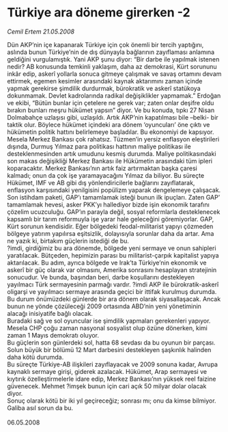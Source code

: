 # Türkiye ara döneme girerken -2

*Cemil Ertem 21.05.2008*

<div class="taraf_structure_2col_1zq">
<div class="margen_n">



 <p>Dün AKP’nin içe kapanarak Türkiye için çok önemli bir tercih yaptığını, aslında bunun Türkiye’nin de dış dünyayla bağlarının zayıflaması anlamına geldiğini vurgulamıştık. Yani AKP şunu diyor: “Bir darbe ile yapılmak istenen nedir? AB konusunda temkinli yaklaşım, daha az demokrasi, Kürt sorununu inkâr edip, askerî yollarla sonuca gitmeye çalışmak ve savaş ortamını devam ettirmek, egemen kesimler arasındaki kaynak aktarımını zaman içinde yapmak gerekirse şimdilik durdurmak, bürokratik ve askerî statükoya dokunmamak. Devlet kadrolarında radikal değişiklikler yapmamak.” Erdoğan ve ekibi, “Bütün bunlar için çetelere ne gerek var; zaten onlar deşifre oldu bırakın bunları meşru hükümet yapsın” diyor. Ve bu konuda, tıpkı 27 Nisan Dolmabahçe uzlaşısı gibi, uzlaşıldı. Artık AKP’nin kapatılması bile –belki- bir taktik olur. Böylece hükümet içindeki ara dönem ‘oyuncuları’ öne çıktı ve hükümetin politik hattını belirlemeye başladılar. Bu ekonomiyi de kapsıyor.<br/>
 Mesela Merkez Bankası çok rahatsız. Tüzmen’in yersiz enflasyon eleştirileri dışında, Durmuş Yılmaz para politikası hattının maliye politikası ile desteklenmesinden artık umudunu kesmiş durumda. Maliye politikasındaki son makas değişikliği Merkez Bankası ile Hükümetin arasındaki tüm ipleri koparacaktır. Merkez Bankası’nın artık faiz artırmaktan başka çaresi kalmadı; onun da çok işe yaramayacağını Yılmaz da biliyor. Bu süreçte Hükümet, IMF ve AB gibi dış yönlendiricilerle bağlarını zayıflatarak, enflasyon karşısındaki yenilgisini popülizm yaparak dengelemeye çalışacak. Son istihdam paketi, GAP’ı tamamlamak isteği bunun ilk ipuçları. Zaten GAP’ tamamlamak hevesi, asker PKK’yı hallediyor bizde işin ekonomik tarafını çözelim ucuzculuğu. GAP’ın parayla değil, sosyal reformlarla desteklenecek kapsamlı bir tarım reformuyla işe yarar hale geleceğini göremiyorlar. GAP, Kürt sorunun kendisidir. Eğer bölgedeki feodal-militarist yapıyı çözmeden bölgeye yatırım yapılırsa eşitsizlik, dolayısıyla sorunlar daha da artar. Ama ne yazık ki, birtakım güçlerin istediği de bu.<br/>
?imdi, girdiğimiz bu ara dönemde, bölgede yeni sermaye ve onun sahipleri yaratılacak. Bütçeden, hepimizin parası bu militarist-çarpık kapitalist yapıya aktarılacak. Bu adım, ayrıca bölgede ve Irak’ta Türkiye’nin ekonomik ve askerî bir güç olarak var olmasını, Amerika sonrasını hesaplayan stratejinin sonucudur. Ve bunda, başından beri, darbe koşullarını destekleyen yayılmacı Türk sermayesinin parmağı vardır. ?imdi AKP ile bürokratik-askerî oligarşi ve yayılmacı sermaye arasında geçici bir ittifak kurulmuş durumda. Bu durum önümüzdeki günlerde bir ara dönem olarak siyasallaşacak. Ancak bunun ne yönde çözüleceği 2009 ortasında ABD’nin yeni yönetiminin alacağı inisiyatife bağlı olacak.<br/>
Buradaki sağ ve sol oyuncular ise şimdilik yapmaları gerekenleri yapıyor. Mesela CHP çoğu zaman nasyonal sosyalist olup özüne dönerken, kimi zaman 1 Mayıs demokratı oluyor. <br/>
Bu güçlerin son günlerdeki sol, hatta 68 sevdası da bu oyunun bir parçası. Solun büyük bir bölümü 12 Mart darbesini destekleyen şaşkınlık halinden daha kötü durumda.<br/>
Bu süreçte Türkiye-AB ilişkileri zayıflayacak ve 2009 sonuna kadar, Avrupa kaynaklı sermaye girişi, giderek azalacak. Hükümet, Arap sermayesi ve kıytırık özelleştirmelerle idare edip, Merkez Bankası’nın yüksek reel faizine güvenecek. Mehmet ?imşek bunun için cari açık 50 milyar dolar olacak diyor. <br/>
Sonuç olarak kötü bir iki yıl geçireceğiz; sonrası mı; onu da kimse bilmiyor. Galiba asıl sorun da bu.<br/>
<br/>
06.05.2008</p>
<br/>
<br/>
<br/>



<br/>


<div id="taraf_not">
</div>

</div>


</div>
